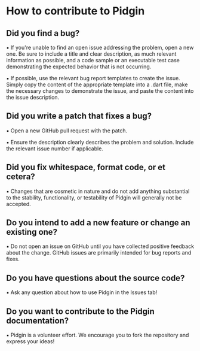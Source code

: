 # **How to contribute to Pidgin**

## **Did you find a bug?**

▪️ If you're unable to find an open issue addressing the problem, open a new one. Be sure to include a title and clear description, as much relevant information as possible, and a code sample or an executable test case demonstrating the expected behavior that is not occurring.

▪️ If possible, use the relevant bug report templates to create the issue. Simply copy the content of the appropriate template into a .dart file, make the necessary changes to demonstrate the issue, and paste the content into the issue description.

## **Did you write a patch that fixes a bug?**

▪️ Open a new GitHub pull request with the patch.

▪️ Ensure the description clearly describes the problem and solution. Include the relevant issue number if applicable.

## **Did you fix whitespace, format code, or et cetera?**

▪️ Changes that are cosmetic in nature and do not add anything substantial to the stability, functionality, or testability of Pidgin will generally not be accepted.

## **Do you intend to add a new feature or change an existing one?**

▪️ Do not open an issue on GitHub until you have collected positive feedback about the change. GitHub issues are primarily intended for bug reports and fixes.

## **Do you have questions about the source code?**

▪️ Ask any question about how to use Pidgin in the Issues tab!

## **Do you want to contribute to the Pidgin documentation?**

▪️ Pidgin is a volunteer effort. We encourage you to fork the repository and express your ideas!

